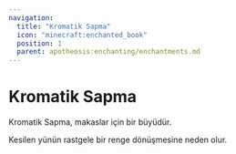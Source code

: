 ```yaml
---
navigation:
  title: "Kromatik Sapma"
  icon: "minecraft:enchanted_book"
  position: 1
  parent: apotheosis:enchanting/enchantments.md
---
```


# Kromatik Sapma

<Color id="blue">Kromatik Sapma</Color>, makaslar için bir büyüdür.

Kesilen yünün rastgele bir renge dönüşmesine neden olur.

